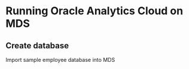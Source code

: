 # Running Oracle Analytics Cloud on MDS

## Create database
Import sample employee database into MDS


